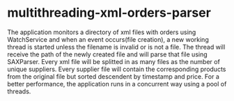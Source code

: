 multithreading-xml-orders-parser
================================
 The application monitors a directory of xml files with orders using WatchService and when an event occurs(file creation),  a new working thread is started unless the filename is invalid or is not a file.  The thread will receive the path of the newly created file and will parse that file using SAXParser. Every xml file will be splitted in as many files as the number of unique suppliers. Every supplier file will contain the corresponding products from the original file but sorted descendent by timestamp and price. For a better performance, the application runs in a concurrent way using a pool of threads. 
